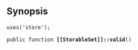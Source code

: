 ## Synopsis

<code>uses('store');</code>

<code>public function <b>[[StorableSet]]::valid</b>()</code>

